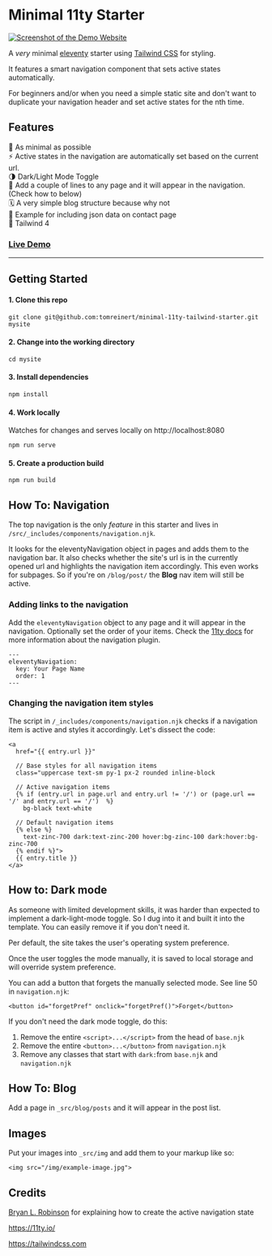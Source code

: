 # Minimal 11ty Starter

[![Screenshot of the Demo Website](https://github.com/tomreinert/minimal-11ty-tailwind-starter/assets/3286735/87949d5e-dc9a-4f12-bab0-b854f7e78dd0)](11ty-tailwind-starter.netlify.app)

A *very* minimal [eleventy](https://11ty.io/) starter using [Tailwind CSS](https://tailwindcss.com/) for styling.

It features a smart navigation component that sets active states automatically.

For beginners and/or when you need a simple static site and don't want to duplicate your navigation header and set active states for the nth time.

## Features
🦴 As minimal as possible  
⚡️ Active states in the navigation are automatically set based on the current url.  
🌗 Dark/Light Mode Toggle  
💨 Add a couple of lines to any page and it will appear in the navigation. (Check how to below)  
🗓 A very simple blog structure because why not  
🍪 Example for including json data on contact page  
💜 Tailwind 4


### [Live Demo](11ty-tailwind-starter.netlify.app)  

---

## Getting Started


#### 1. Clone this repo

```
git clone git@github.com:tomreinert/minimal-11ty-tailwind-starter.git mysite
```
#### 2. Change into the working directory

```
cd mysite
```

#### 3. Install dependencies

```
npm install
```

#### 4. Work locally
Watches for changes and serves locally on http://localhost:8080

```
npm run serve
```

#### 5. Create a production build

```
npm run build
```



## How To: Navigation

The top navigation is the only *feature* in this starter and lives in `/src/_includes/components/navigation.njk`.  

It looks for the eleventyNavigation object in pages and adds them to the navigation bar. It also checks whether the site's url is in the currently opened url and highlights the navigation item accordingly. This even works for subpages. So if you're on `/blog/post/` the **Blog** nav item will still be active.


### Adding links to the navigation
Add the `eleventyNavigation` object to any page and it will appear in the navigation. Optionally set the order of your items.
Check the [11ty docs](https://www.11ty.dev/docs/plugins/navigation/) for more information about the navigation plugin.

```
---
eleventyNavigation:
  key: Your Page Name
  order: 1
---
```


### Changing the navigation item styles
The script in `/_includes/components/navigation.njk` checks if a navigation item is active and styles it accordingly.
Let's dissect the code:

```
<a
  href="{{ entry.url }}"

  // Base styles for all navigation items
  class="uppercase text-sm py-1 px-2 rounded inline-block
  
  // Active navigation items
  {% if (entry.url in page.url and entry.url != '/') or (page.url == '/' and entry.url == '/')  %}
    bg-black text-white
  
  // Default navigation items
  {% else %}
    text-zinc-700 dark:text-zinc-200 hover:bg-zinc-100 dark:hover:bg-zinc-700
  {% endif %}">
  {{ entry.title }}
</a>
```

## How to: Dark mode

As someone with limited development skills, it was harder than expected to implement a dark-light-mode toggle. So I dug into it and built it into the template.
You can easily remove it if you don't need it.

Per default, the site takes the user's operating system preference.

Once the user toggles the mode manually, it is saved to local storage and will override system preference. 

You can add a button that forgets the manually selected mode. See line 50 in `navigation.njk`:

```
<button id="forgetPref" onclick="forgetPref()">Forget</button>
```

If you don't need the dark mode toggle, do this:
1. Remove the entire `<script>...</script>` from the head of `base.njk`
2. Remove the entire `<button>...</button>` from `navigation.njk`
3. Remove any classes that start with `dark:`from `base.njk` and `navigation.njk`



## How To: Blog

Add a page in `_src/blog/posts` and it will appear in the post list.

## Images

Put your images into `_src/img` and add them to your markup like so:
```
<img src="/img/example-image.jpg">
```



## Credits

[Bryan L. Robinson](https://bryanlrobinson.com/blog/using-nunjucks-if-expressions-to-create-an-active-navigation-state-in-11ty/) for explaining how to create the active navigation state

https://11ty.io/

https://tailwindcss.com
